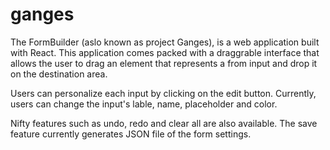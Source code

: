 # ganges

The FormBuilder (aslo known as project Ganges), is a web application built with React. This application comes packed with a draggrable interface that allows the user to drag an element that represents a from input and drop it on the destination area.

Users can personalize each input by clicking on the edit button. Currently, users can change the input's lable, name, placeholder and color.

Nifty features such as undo, redo and clear all are also available. The save feature currently generates JSON file of the form settings.
